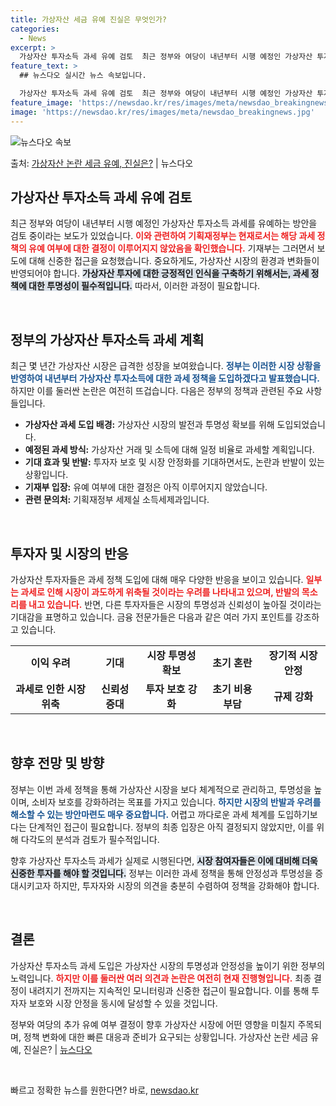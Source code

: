 ```yaml
---
title: 가상자산 세금 유예 진실은 무엇인가?
categories:
  - News
excerpt: >
  가상자산 투자소득 과세 유예 검토  최근 정부와 여당이 내년부터 시행 예정인 가상자산 투자소득 과세를 유예하…
feature_text: >
  ## 뉴스다오 실시간 뉴스 속보입니다.

  가상자산 투자소득 과세 유예 검토  최근 정부와 여당이 내년부터 시행 예정인 가상자산 투자소득 과세를 유예하…
feature_image: 'https://newsdao.kr/res/images/meta/newsdao_breakingnews.jpg'
image: 'https://newsdao.kr/res/images/meta/newsdao_breakingnews.jpg'
---
```


![뉴스다오 속보](https://newsdao.kr/res/images/meta/newsdao_breakingnews.jpg)

<p>출처: <a href="https://newsdao.kr/4823" rel="dofollow">가상자산 논란 세금 유예, 진실은?</a> | 뉴스다오</p>

<h2 data-ke-size="size26">가상자산 투자소득 과세 유예 검토</h2>

<p data-ke-size="size16">최근 정부와 여당이 내년부터 시행 예정인 가상자산 투자소득 과세를 유예하는 방안을 검토 중이라는 보도가 있었습니다. <b><span style="color: #ee2323;">이와 관련하여 기획재정부는 현재로서는 해당 과세 정책의 유예 여부에 대한 결정이 이루어지지 않았음을 확인했습니다.</span></b> 기재부는 그러면서 보도에 대해 신중한 접근을 요청했습니다. 중요하게도, 가상자산 시장의 환경과 변화들이 반영되어야 합니다. <b><span style="background-color: #21538527;">가상자산 투자에 대한 긍정적인 인식을 구축하기 위해서는, 과세 정책에 대한 투명성이 필수적입니다.</span></b> 따라서, 이러한 과정이 필요합니다.</p>

<p data-ke-size="size16">&nbsp;</p>

<h2 data-ke-size="size26">정부의 가상자산 투자소득 과세 계획</h2>

<p data-ke-size="size16">최근 몇 년간 가상자산 시장은 급격한 성장을 보여왔습니다. <b><span style="color: #1a5490;">정부는 이러한 시장 상황을 반영하여 내년부터 가상자산 투자소득에 대한 과세 정책을 도입하겠다고 발표했습니다.</span></b> 하지만 이를 둘러싼 논란은 여전히 뜨겁습니다. 다음은 정부의 정책과 관련된 주요 사항들입니다.</p>

<ul>
    <li><b>가상자산 과세 도입 배경:</b> 가상자산 시장의 발전과 투명성 확보를 위해 도입되었습니다.</li>
    <li><b>예정된 과세 방식:</b> 가상자산 거래 및 소득에 대해 일정 비율로 과세할 계획입니다.</li>
    <li><b>기대 효과 및 반발:</b> 투자자 보호 및 시장 안정화를 기대하면서도, 논란과 반발이 있는 상황입니다.</li>
    <li><b>기재부 입장:</b> 유예 여부에 대한 결정은 아직 이루어지지 않았습니다.</li>
    <li><b>관련 문의처:</b> 기획재정부 세제실 소득세제과입니다.</li>
</ul>

<p data-ke-size="size16">&nbsp;</p>

<h2 data-ke-size="size26">투자자 및 시장의 반응</h2>

<p data-ke-size="size16">가상자산 투자자들은 과세 정책 도입에 대해 매우 다양한 반응을 보이고 있습니다. <b><span style="color: #ee2323;">일부는 과세로 인해 시장이 과도하게 위축될 것이라는 우려를 나타내고 있으며, 반발의 목소리를 내고 있습니다.</span></b> 반면, 다른 투자자들은 시장의 투명성과 신뢰성이 높아질 것이라는 기대감을 표명하고 있습니다. 금융 전문가들은 다음과 같은 여러 가지 포인트를 강조하고 있습니다.</p>

<table style="width: 100%; border-collapse: collapse;">
    <tr>
        <td style="text-align: center; height: 17px;"><b>이익 우려</b></td>
        <td style="text-align: center; height: 17px;"><b>기대</b></td>
        <td style="text-align: center; height: 17px;"><b>시장 투명성 확보</b></td>
        <td style="text-align: center; height: 17px;"><b>초기 혼란</b></td>
        <td style="text-align: center; height: 17px;"><b>장기적 시장 안정</b></td>
    </tr>
    <tr>
        <td style="text-align: center; height: 17px;"><b>과세로 인한 시장 위축</b></td>
        <td style="text-align: center; height: 17px;"><b>신뢰성 증대</b></td>
        <td style="text-align: center; height: 17px;"><b>투자 보호 강화</b></td>
        <td style="text-align: center; height: 17px;"><b>초기 비용 부담</b></td>
        <td style="text-align: center; height: 17px;"><b>규제 강화</b></td>
    </tr>
</table>

<p data-ke-size="size16">&nbsp;</p>

<h2 data-ke-size="size26">향후 전망 및 방향</h2>

<p data-ke-size="size16">정부는 이번 과세 정책을 통해 가상자산 시장을 보다 체계적으로 관리하고, 투명성을 높이며, 소비자 보호를 강화하려는 목표를 가지고 있습니다. <b><span style="color: #1a5490;">하지만 시장의 반발과 우려를 해소할 수 있는 방안마련도 매우 중요합니다.</span></b> 어렵고 까다로운 과세 체계를 도입하기보다는 단계적인 접근이 필요합니다. 정부의 최종 입장은 아직 결정되지 않았지만, 이를 위해 다각도의 분석과 검토가 필수적입니다.</p>

<p data-ke-size="size16">향후 가상자산 투자소득 과세가 실제로 시행된다면, <b><span style="background-color: #21538527;">시장 참여자들은 이에 대비해 더욱 신중한 투자를 해야 할 것입니다.</span></b> 정부는 이러한 과세 정책을 통해 안정성과 투명성을 증대시키고자 하지만, 투자자와 시장의 의견을 충분히 수렴하여 정책을 강화해야 합니다.</p>

<p data-ke-size="size16">&nbsp;</p>

<h2 data-ke-size="size26">결론</h2>

<p data-ke-size="size16">가상자산 투자소득 과세 도입은 가상자산 시장의 투명성과 안정성을 높이기 위한 정부의 노력입니다. <b><span style="color: #ee2323;">하지만 이를 둘러싼 여러 의견과 논란은 여전히 현재 진행형입니다.</span></b> 최종 결정이 내려지기 전까지는 지속적인 모니터링과 신중한 접근이 필요합니다. 이를 통해 투자자 보호와 시장 안정을 동시에 달성할 수 있을 것입니다.</p>

<p data-ke-size="size16">정부와 여당의 추가 유예 여부 결정이 향후 가상자산 시장에 어떤 영향을 미칠지 주목되며, 정책 변화에 대한 빠른 대응과 준비가 요구되는 상황입니다. 가상자산 논란 세금 유예, 진실은? | <a href="https://newsdao.kr/4823">뉴스다오</a></p>

<p data-ke-size="size16">&nbsp;</p> 

빠르고 정확한 뉴스를 원한다면? 바로, <a href="https://newsdao.kr" rel="dofollow">newsdao.kr</a>


